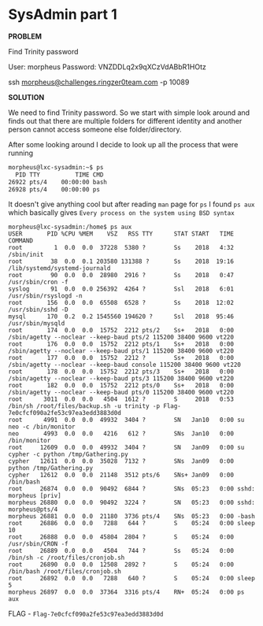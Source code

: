 # SysAdmin part 1

__PROBLEM__

Find Trinity password

User: morpheus
Password: VNZDDLq2x9qXCzVdABbR1HOtz

ssh morpheus@challenges.ringzer0team.com -p 10089

__SOLUTION__

We need to find Trinity password. So we start with simple look around and finds out that there are multiple folders for different identity and another person cannot access someone else folder/directory.

After some looking around I decide to look up all the process that were running

```bash
morpheus@lxc-sysadmin:~$ ps
  PID TTY          TIME CMD
26922 pts/4    00:00:00 bash
26928 pts/4    00:00:00 ps
```

It doesn't give anything cool but after reading `man` page for `ps` I found `ps aux` which basically gives `Every process on the system using BSD syntax`

```
morpheus@lxc-sysadmin:/home$ ps aux
USER       PID %CPU %MEM    VSZ   RSS TTY      STAT START   TIME COMMAND
root         1  0.0  0.0  37228  5380 ?        Ss    2018   4:32 /sbin/init
root        38  0.0  0.1 203580 131388 ?       Ss    2018  19:16 /lib/systemd/systemd-journald
root        90  0.0  0.0  28980  2916 ?        Ss    2018   0:47 /usr/sbin/cron -f
syslog      91  0.0  0.0 256392  4264 ?        Ssl   2018   6:01 /usr/sbin/rsyslogd -n
root       156  0.0  0.0  65508  6528 ?        Ss    2018  12:02 /usr/sbin/sshd -D
mysql      170  0.2  0.2 1545560 194620 ?      Ssl   2018  95:46 /usr/sbin/mysqld
root       174  0.0  0.0  15752  2212 pts/2    Ss+   2018   0:00 /sbin/agetty --noclear --keep-baud pts/2 115200 38400 9600 vt220
root       176  0.0  0.0  15752  2212 pts/1    Ss+   2018   0:00 /sbin/agetty --noclear --keep-baud pts/1 115200 38400 9600 vt220
root       177  0.0  0.0  15752  2212 ?        Ss+   2018   0:00 /sbin/agetty --noclear --keep-baud console 115200 38400 9600 vt220
root       178  0.0  0.0  15752  2212 pts/3    Ss+   2018   0:00 /sbin/agetty --noclear --keep-baud pts/3 115200 38400 9600 vt220
root       182  0.0  0.0  15752  2212 pts/0    Ss+   2018   0:00 /sbin/agetty --noclear --keep-baud pts/0 115200 38400 9600 vt220
root      3011  0.0  0.0   4504  1612 ?        S     2018   0:53 /bin/sh /root/files/backup.sh -u trinity -p Flag-7e0cfcf090a2fe53c97ea3edd3883d0d
root      4991  0.0  0.0  49932  3404 ?        SN   Jan10   0:00 su neo -c /bin/monitor
neo       4993  0.0  0.0   4216   612 ?        SNs  Jan10   0:00 /bin/monitor
root     12609  0.0  0.0  49932  3404 ?        SN   Jan09   0:00 su cypher -c python /tmp/Gathering.py
cypher   12611  0.0  0.0  35028  7132 ?        SNs  Jan09   0:00 python /tmp/Gathering.py
cypher   12612  0.0  0.0  21148  3512 pts/6    SNs+ Jan09   0:00 /bin/bash
root     26874  0.0  0.0  90492  6844 ?        SNs  05:23   0:00 sshd: morpheus [priv]
morpheus 26880  0.0  0.0  90492  3224 ?        SN   05:23   0:00 sshd: morpheus@pts/4
morpheus 26881  0.0  0.0  21180  3736 pts/4    SNs  05:23   0:00 -bash
root     26886  0.0  0.0   7288   644 ?        S    05:24   0:00 sleep 10
root     26888  0.0  0.0  45804  2804 ?        S    05:24   0:00 /usr/sbin/CRON -f
root     26889  0.0  0.0   4504   744 ?        Ss   05:24   0:00 /bin/sh -c /root/files/cronjob.sh
root     26890  0.0  0.0  12508  2892 ?        S    05:24   0:00 /bin/bash /root/files/cronjob.sh
root     26892  0.0  0.0   7288   640 ?        S    05:24   0:00 sleep 5
morpheus 26897  0.0  0.0  37364  3316 pts/4    RN+  05:24   0:00 ps aux
```


FLAG - `Flag-7e0cfcf090a2fe53c97ea3edd3883d0d`
